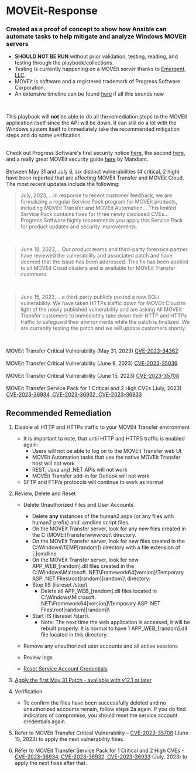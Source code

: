 # MOVEit-Response 

### Created as a proof of concept to show how Ansible can automate tasks to help mitigate and analyze Windows MOVEit servers

 - **SHOULD NOT BE RUN** without prior validation, testing, reading, and testing through the playbook/collections. 
- Testing is currently happening on a MOVEit server thanks to [Emergent, LLC](https://www.emergent360.com/).
- MOVEit is software and a registered trademark of Progress Software Corporation.
- An extensive timeline can be found [here](https://www.cybersecuritydive.com/news/moveit-breach-timeline/687417/) if all this sounds new
<br>

This playbook will **not** be able to do all the remediation steps to the MOVEit application itself since the API will be down. It can still do a lot with the Windows system itself to immediately take the recommended mitigation steps and do some verification.
<br>
<br>

Check out Progress Software's first security notice [here](https://www.progress.com/security/moveit-transfer-and-moveit-cloud-vulnerability), the second [here](https://community.progress.com/s/article/MOVEit-Transfer-2020-1-Service-Pack-July-2023), and a really great MOVEit security guide [here](https://www.mandiant.com/resources/reports/moveit-transfer-containment-and-hardening-guide) by Mandiant.
<br>
<br>Between May 31 and July 6, six distinct vulnerabilities (4 critical, 2 high) have been reported that are affecting MOVEit Transfer and MOVEit Cloud. The most recent updates include the following:
<br>

> July, 2023, ...In response to recent customer feedback, we are formalizing a regular Service Pack program for MOVEit products, including MOVEit Transfer and MOVEit Automation... This limited Service Pack contains fixes for three newly disclosed CVEs... Progress Software highly recommends you apply this Service Pack for product updates and security improvements.

<br>

> June 18, 2023, ...Our product teams and third-party forensics partner have reviewed the vulnerability and associated patch and have deemed that the issue has been addressed. This fix has been applied to all MOVEit Cloud clusters and is available for MOVEit Transfer customers.

<br>

> June 15, 2023, ...a third-party publicly posted a new SQLi vulnerability. We have taken HTTPs traffic down for MOVEit Cloud in light of the newly published vulnerability and are asking All MOVEit Transfer customers to immediately take down their HTTP and HTTPs traffic to safeguard their environments while the patch is finalized. We are currently testing the patch and we will update customers shortly.

<br>

MOVEit Transfer Critical Vulnerability (May 31, 2023) [CVE-2023-34362](https://community.progress.com/s/article/MOVEit-Transfer-Critical-Vulnerability-31May2023)
<br>
<br>MOVEit Transfer Critical Vulnerability (June 9, 2023) [CVE-2023-35036](https://community.progress.com/s/article/MOVEit-Transfer-Critical-Vulnerability-CVE-2023-35036-June-9-2023)
<br>
<br>MOVEit Transfer Critical Vulnerability (June 15, 2023) [CVE-2023-35708](https://community.progress.com/s/article/MOVEit-Transfer-Critical-Vulnerability-15June2023)
<br>
<br>MOVEit Transfer Service Pack for 1 Critical and 2 High CVEs (July, 2023) [CVE-2023-36934, CVE-2023-36932, CVE-2023-36933](https://community.progress.com/s/article/MOVEit-Transfer-2020-1-Service-Pack-July-2023)


## Recommended Remediation
1. Disable all HTTP and HTTPs traffic to your MOVEit Transfer environment
    - It is important to note, that until HTTP and HTTPS traffic is enabled again: 
        - Users will not be able to log on to the MOVEit Transfer web UI  
        - MOVEit Automation tasks that use the native MOVEit Transfer host will not work
        - REST, Java and .NET APIs will not work 
        - MOVEit Transfer add-in for Outlook will not work 
    - SFTP and FTP/s protocols will continue to work as normal 

2. Review, Delete and Reset
    - Delete Unauthorized Files and User Accounts
        - Delete **any** instances of the human2.aspx (or any files with human2 prefix) and .cmdline script files.
        - On the MOVEit Transfer server, look for any new files created in the C:\MOVEitTransfer\wwwroot\ directory.
        - On the MOVEit Transfer server, look for new files created in the C:\Windows\TEMP\[random]\ directory with a file extension of [.]cmdline
        - On the MOVEit Transfer server, look for new APP_WEB_[random].dll files created in the C:\Windows\Microsoft. NET\Framework64\[version]\Temporary ASP .NET Files\root\[random]\[random]\ directory:
        - Stop IIS (iisreset /stop)
            - Delete all APP_WEB_[random].dll files located in C:\Windows\Microsoft. NET\Framework64\[version]\Temporary ASP. NET Files\root\[random]\[random]\
        - Start IIS (iisreset /start). 
            - Note: The next time the web application is accessed, it will be rebuilt properly. It is normal to have 1 APP_WEB_[random].dll file located in this directory.
    - Remove any unauthorized user accounts and all active sessions
    - Review logs
      
    - [Reset Service Account Credentials](https://community.progress.com/s/article/Transfer-Automation-Change-Windows-Service-Account-Password)

 3. [Apply the first May 31 Patch - available with v12.1 or later](https://community.progress.com/s/article/MOVEit-Transfer-Critical-Vulnerability-31May2023)

 4. Verification
    - To confirm the files have been successfully deleted and no unauthorized accounts remain, follow steps 2a again. If you do find indicators of compromise, you should reset the service account credentials again.

 5. Refer to MOVEit Transfer Critical Vulnerability – [CVE-2023-35708](https://community.progress.com/s/article/MOVEit-Transfer-Critical-Vulnerability-15June2023) (June 15, 2023) to apply the next vulnerability fixes.

 6. Refer to MOVEit Transfer Service Pack for 1 Critical and 2 High CVEs - [CVE-2023-36934, CVE-2023-36932, CVE-2023-36933](https://community.progress.com/s/article/MOVEit-Transfer-2020-1-Service-Pack-July-2023) (July, 2023) to apply the next fixes after that. 
